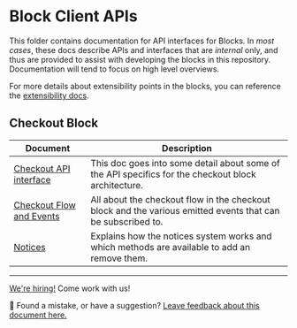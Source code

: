 # Block Client APIs

This folder contains documentation for API interfaces for Blocks. In _most cases_, these docs describe APIs and interfaces that are _internal_ only, and thus are provided to assist with developing the blocks in this repository. Documentation will tend to focus on high level overviews.

For more details about extensibility points in the blocks, you can reference the [extensibility docs](../extensibility/README.md).

## Checkout Block

| Document                                                                 | Description                                                                                                 |
| ------------------------------------------------------------------------ | ----------------------------------------------------------------------------------------------------------- |
| [Checkout API interface](./checkout/checkout-api.md)                     | This doc goes into some detail about some of the API specifics for the checkout block architecture.         |
| [Checkout Flow and Events](../extensibility/checkout-flow-and-events.md) | All about the checkout flow in the checkout block and the various emitted events that can be subscribed to. |
| [Notices](./notices.md)                                                  | Explains how the notices system works and which methods are available to add an remove them.                |

<!-- FEEDBACK -->

---

[We're hiring!](https://woocommerce.com/careers/) Come work with us!

🐞 Found a mistake, or have a suggestion? [Leave feedback about this document here.](https://github.com/woocommerce/woocommerce-gutenberg-products-block/issues/new?assignees=&labels=type%3A+documentation&template=--doc-feedback.md&title=Feedback%20on%20./docs/block-client-apis/README.md)

<!-- /FEEDBACK -->

